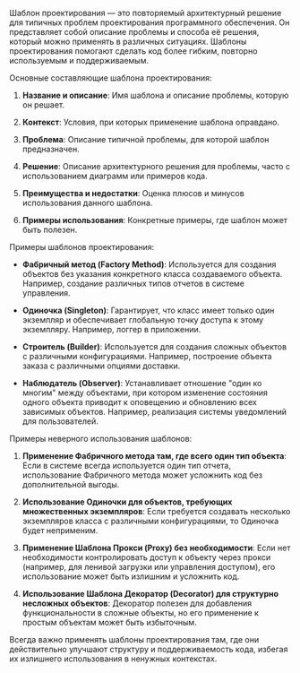 Шаблон проектирования — это повторяемый архитектурный решение для типичных проблем проектирования программного обеспечения. Он представляет собой описание проблемы и способа её решения, который можно применять в различных ситуациях. Шаблоны проектирования помогают сделать код более гибким, повторно используемым и поддерживаемым.

Основные составляющие шаблона проектирования:

1. **Название и описание**: Имя шаблона и описание проблемы, которую он решает.

2. **Контекст**: Условия, при которых применение шаблона оправдано.

3. **Проблема**: Описание типичной проблемы, для которой шаблон предназначен.

4. **Решение**: Описание архитектурного решения для проблемы, часто с использованием диаграмм или примеров кода.

5. **Преимущества и недостатки**: Оценка плюсов и минусов использования данного шаблона.

6. **Примеры использования**: Конкретные примеры, где шаблон может быть полезен.

Примеры шаблонов проектирования:

- **Фабричный метод (Factory Method)**: Используется для создания объектов без указания конкретного класса создаваемого объекта. Например, создание различных типов отчетов в системе управления.

- **Одиночка (Singleton)**: Гарантирует, что класс имеет только один экземпляр и обеспечивает глобальную точку доступа к этому экземпляру. Например, логгер в приложении.

- **Строитель (Builder)**: Используется для создания сложных объектов с различными конфигурациями. Например, построение объекта заказа с различными опциями доставки.

- **Наблюдатель (Observer)**: Устанавливает отношение "один ко многим" между объектами, при котором изменение состояния одного объекта приводит к оповещению и обновлению всех зависимых объектов. Например, реализация системы уведомлений для пользователей.

Примеры неверного использования шаблонов:

1. **Применение Фабричного метода там, где всего один тип объекта**: Если в системе всегда используется один тип отчета, использование Фабричного метода может усложнить код без дополнительной выгоды.

2. **Использование Одиночки для объектов, требующих множественных экземпляров**: Если требуется создавать несколько экземпляров класса с различными конфигурациями, то Одиночка будет неприменим.

3. **Применение Шаблона Прокси (Proxy) без необходимости**: Если нет необходимости контролировать доступ к объекту через прокси (например, для ленивой загрузки или управления доступом), его использование может быть излишним и усложнить код.

4. **Использование Шаблона Декоратор (Decorator) для структурно несложных объектов**: Декоратор полезен для добавления функциональности в сложные объекты, но его применение к простым объектам может быть избыточным.

Всегда важно применять шаблоны проектирования там, где они действительно улучшают структуру и поддерживаемость кода, избегая их излишнего использования в ненужных контекстах.
